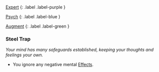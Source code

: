 
[Expert](Game/Advancement-List?Expert=true)
{: .label .label-purple }

[Psych](Game/Psych)
{: .label .label-blue }

[Augment](Game/Advancement-List?Augment=true)
{: .label .label-green }
### Steel Trap
*Your mind has many safeguards established, keeping your thoughts and feelings your own.*
* You ignore any negative mental [Effects](Game/Core/Effects).

